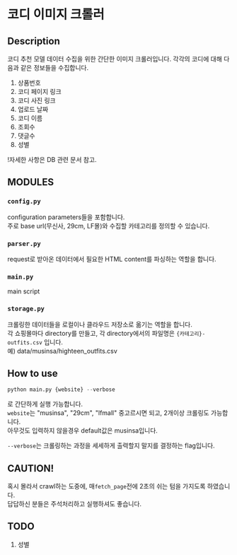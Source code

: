 # 코디 이미지 크롤러

## Description
코디 추천 모델 데이터 수집을 위한 간단한 이미지 크롤러입니다.
각각의 코디에 대해 다음과 같은 정보들을 수집합니다.  
1. 상품번호
2. 코디 페이지 링크
3. 코디 사진 링크
4. 업로드 날짜
5. 코디 이름
6. 조회수
7. 댓글수
8. 성별

!자세한 사항은 DB 관련 문서 참고.  

## MODULES

### `config.py`
configuration parameters들을 포함합니다.  
주로 base url(무신사, 29cm, LF몰)와 수집할 카테고리를 정의할 수 있습니다.  

### `parser.py`
request로 받아온 데이터에서 필요한 HTML content를 파싱하는 역할을 합니다.  

### `main.py`
main script

### `storage.py`
크롤링한 데이터들을 로컬이나 클라우드 저장소로 옮기는 역할을 합니다.  
각 쇼핑몰마다 directory를 만들고,
각 directory에서의 파일명은 `{카테고리}-outfits.csv` 입니다.  
예) data/musinsa/highteen_outfits.csv

## How to use
```python
python main.py {website} --verbose
```
로 간단하게 실행 가능합니다.  
`website`는 "musinsa", "29cm", "lfmall" 중고르시면 되고, 2개이상 크롤링도 가능합니다.  
아무것도 입력하지 않을경우 default값은 musinsa입니다.  

`--verbose`는 크롤링하는 과정을 세세하게 출력할지 말지를 결정하는 flag입니다.  

## CAUTION!
혹시 몰라서 crawl하는 도중에, 매`fetch_page`전에 2초의 쉬는 텀을 가지도록 하였습니다.  
답답하신 분들은 주석처리하고 실행하셔도 좋습니다.  


## TODO
1. 성별
